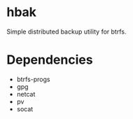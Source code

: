 # hbak
Simple distributed backup utility for btrfs.

# Dependencies

* btrfs-progs
* gpg
* netcat
* pv
* socat
